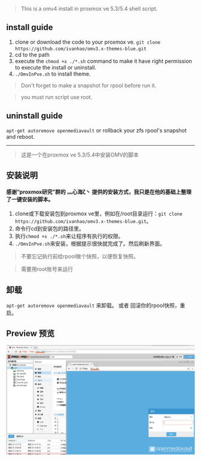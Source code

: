 >This is a omv4 install in proxmox ve 5.3/5.4 shell script.

## install guide ##

1. clone or download the code to your proxmox ve. `git clone https://github.com/ivanhao/omv3.x-themes-blue.git`
2. cd to the path
3. execute the `chmod +x ./*.sh` command to make it have right permission to execute the install or uninstall.
4. `./OmvInPve.sh` to install theme.
> Don't forget to make a snapshot for rpool before run it.

> you must run script use root.

## uninstall guide ##
`apt-get autoremove openmediavault`
or
rollback your zfs rpool's snapshot and reboot.


***

>这是一个在proxmox ve 5.3/5.4中安装OMV的脚本

## 安装说明 ##
#### 感谢“proxmox研究”群的  灬心海ζ丶 提供的安装方式，我只是在他的基础上整理了一键安装的脚本。

1. clone或下载安装包到proxmox ve里，例如在/root目录运行：`git clone https://github.com/ivanhao/omv3.x-themes-blue.git`。
2. 命令行cd到安装包的路径里。
3. 执行`chmod +x ./*.sh`来让程序有执行的权限。
4. `./OmvInPve.sh`来安装，根据提示很快就完成了。然后刷新界面。
> 不要忘记执行前给rpool做个快照，以便恢复快照。

> 需要用root账号来运行

## 卸载 ##

`apt-get autoremove openmediavault` 来卸载。
或者
回滚你的rpool快照，重启。

##  Preview 预览 ##
![preview](./preview.png)
